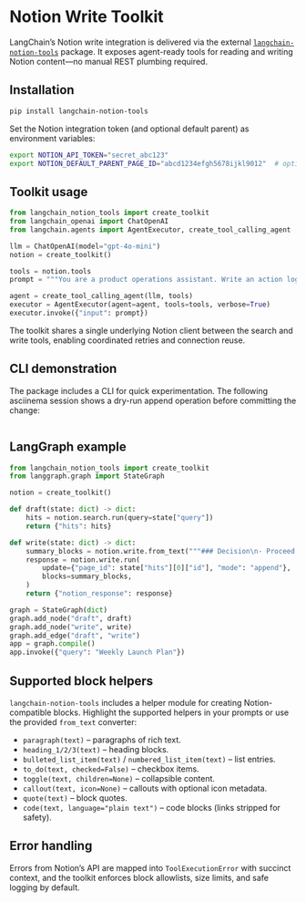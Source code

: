 # Notion Write Toolkit

LangChain’s Notion write integration is delivered via the external
[`langchain-notion-tools`](https://pypi.org/project/langchain-notion-tools/) package. It exposes agent-ready tools for reading and writing Notion content—no manual REST plumbing required.

## Installation

```bash
pip install langchain-notion-tools
```

Set the Notion integration token (and optional default parent) as environment variables:

```bash
export NOTION_API_TOKEN="secret_abc123"
export NOTION_DEFAULT_PARENT_PAGE_ID="abcd1234efgh5678ijkl9012"  # optional
```

## Toolkit usage

```python
from langchain_notion_tools import create_toolkit
from langchain_openai import ChatOpenAI
from langchain.agents import AgentExecutor, create_tool_calling_agent

llm = ChatOpenAI(model="gpt-4o-mini")
notion = create_toolkit()

tools = notion.tools
prompt = """You are a product operations assistant. Write an action log summarising the latest launch."""

agent = create_tool_calling_agent(llm, tools)
executor = AgentExecutor(agent=agent, tools=tools, verbose=True)
executor.invoke({"input": prompt})
```

The toolkit shares a single underlying Notion client between the search and write tools, enabling coordinated retries and connection reuse.

## CLI demonstration

The package includes a CLI for quick experimentation. The following asciinema session shows a dry-run append operation before committing the change:

```{.cast include="../assets/notion-write.cast"}
```

## LangGraph example

```python
from langchain_notion_tools import create_toolkit
from langgraph.graph import StateGraph

notion = create_toolkit()

def draft(state: dict) -> dict:
    hits = notion.search.run(query=state["query"])
    return {"hits": hits}

def write(state: dict) -> dict:
    summary_blocks = notion.write.from_text("""### Decision\n- Proceed with rollout""")
    response = notion.write.run(
        update={"page_id": state["hits"][0]["id"], "mode": "append"},
        blocks=summary_blocks,
    )
    return {"notion_response": response}

graph = StateGraph(dict)
graph.add_node("draft", draft)
graph.add_node("write", write)
graph.add_edge("draft", "write")
app = graph.compile()
app.invoke({"query": "Weekly Launch Plan"})
```

## Supported block helpers

`langchain-notion-tools` includes a helper module for creating Notion-compatible blocks. Highlight the supported helpers in your prompts or use the provided `from_text` converter:

- `paragraph(text)` – paragraphs of rich text.
- `heading_1/2/3(text)` – heading blocks.
- `bulleted_list_item(text)` / `numbered_list_item(text)` – list entries.
- `to_do(text, checked=False)` – checkbox items.
- `toggle(text, children=None)` – collapsible content.
- `callout(text, icon=None)` – callouts with optional icon metadata.
- `quote(text)` – block quotes.
- `code(text, language="plain text")` – code blocks (links stripped for safety).

## Error handling

Errors from Notion’s API are mapped into `ToolExecutionError` with succinct context, and the toolkit enforces block allowlists, size limits, and safe logging by default.
